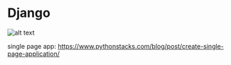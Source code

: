 # Django
![alt text](https://github.com/alpardayalman/Transcendence/Additionals/Django_/main/image.jpg?raw=true)


single page app:
https://www.pythonstacks.com/blog/post/create-single-page-application/
